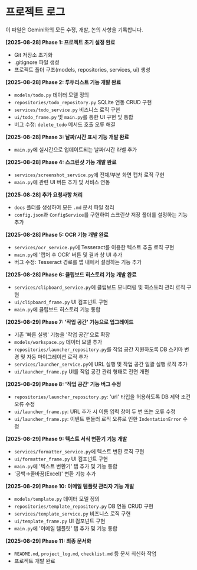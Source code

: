 # 프로젝트 로그

이 파일은 Gemini와의 모든 수정, 개발, 논의 사항을 기록합니다.

**[2025-08-28] Phase 1: 프로젝트 초기 설정 완료**
- Git 저장소 초기화
- .gitignore 파일 생성
- 프로젝트 폴더 구조(models, repositories, services, ui) 생성

**[2025-08-28] Phase 2: 투두리스트 기능 개발 완료**
- `models/todo.py` 데이터 모델 정의
- `repositories/todo_repository.py` SQLite 연동 CRUD 구현
- `services/todo_service.py` 비즈니스 로직 구현
- `ui/todo_frame.py` 및 `main.py`를 통한 UI 구현 및 통합
- 버그 수정: `delete_todo` 메서드 호출 오류 해결

**[2025-08-28] Phase 3: 날짜/시간 표시 기능 개발 완료**
- `main.py`에 실시간으로 업데이트되는 날짜/시간 라벨 추가

**[2025-08-28] Phase 4: 스크린샷 기능 개발 완료**
- `services/screenshot_service.py`에 전체/부분 화면 캡처 로직 구현
- `main.py`에 관련 UI 버튼 추가 및 서비스 연동

**[2025-08-28] 추가 요청사항 처리**
- `docs` 폴더를 생성하여 모든 `.md` 문서 파일 정리
- `config.json`과 `ConfigService`를 구현하여 스크린샷 저장 폴더를 설정하는 기능 추가

**[2025-08-28] Phase 5: OCR 기능 개발 완료**
- `services/ocr_service.py`에 Tesseract를 이용한 텍스트 추출 로직 구현
- `main.py`에 '캡처 후 OCR' 버튼 및 결과 창 UI 추가
- 버그 수정: Tesseract 경로를 앱 내에서 설정하는 기능 추가

**[2025-08-28] Phase 6: 클립보드 히스토리 기능 개발 완료**
- `services/clipboard_service.py`에 클립보드 모니터링 및 히스토리 관리 로직 구현
- `ui/clipboard_frame.py` UI 컴포넌트 구현
- `main.py`에 클립보드 히스토리 기능 통합

**[2025-08-29] Phase 7: '작업 공간' 기능으로 업그레이드**
- 기존 '빠른 실행' 기능을 '작업 공간'으로 확장
- `models/workspace.py` 데이터 모델 추가
- `repositories/launcher_repository.py`를 작업 공간 지원하도록 DB 스키마 변경 및 자동 마이그레이션 로직 추가
- `services/launcher_service.py`에 URL 실행 및 작업 공간 일괄 실행 로직 추가
- `ui/launcher_frame.py` UI를 작업 공간 관리 형태로 전면 개편

**[2025-08-29] Phase 8: '작업 공간' 기능 버그 수정**
- `repositories/launcher_repository.py`: 'url' 타입을 허용하도록 DB 제약 조건 오류 수정
- `ui/launcher_frame.py`: URL 추가 시 이름 입력 창이 두 번 뜨는 오류 수정
- `ui/launcher_frame.py`: 이벤트 핸들러 로직 오류로 인한 `IndentationError` 수정

**[2025-08-29] Phase 9: 텍스트 서식 변환기 기능 개발**
- `services/formatter_service.py`에 텍스트 변환 로직 구현
- `ui/formatter_frame.py` UI 컴포넌트 구현
- `main.py`에 '텍스트 변환기' 탭 추가 및 기능 통합
- '공백→줄바꿈(Excel)' 변환 기능 추가

**[2025-08-29] Phase 10: 이메일 템플릿 관리자 기능 개발**
- `models/template.py` 데이터 모델 정의
- `repositories/template_repository.py` DB 연동 CRUD 구현
- `services/template_service.py` 비즈니스 로직 구현
- `ui/template_frame.py` UI 컴포넌트 구현
- `main.py`에 '이메일 템플릿' 탭 추가 및 기능 통합

**[2025-08-29] Phase 11: 최종 문서화**
- `README.md`, `project_log.md`, `checklist.md` 등 문서 최신화 작업
- 프로젝트 개발 완료
